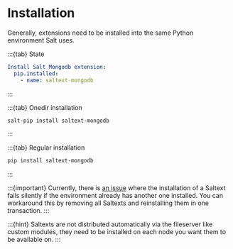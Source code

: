 # Installation

Generally, extensions need to be installed into the same Python environment Salt uses.

:::{tab} State
```yaml
Install Salt Mongodb extension:
  pip.installed:
    - name: saltext-mongodb
```
:::

:::{tab} Onedir installation
```bash
salt-pip install saltext-mongodb
```
:::

:::{tab} Regular installation
```bash
pip install saltext-mongodb
```
:::

:::{important}
Currently, there is [an issue][issue-second-saltext] where the installation of a Saltext fails silently
if the environment already has another one installed. You can workaround this by
removing all Saltexts and reinstalling them in one transaction.
:::

:::{hint}
Saltexts are not distributed automatically via the fileserver like custom modules, they need to be installed
on each node you want them to be available on.
:::

[issue-second-saltext]: https://github.com/saltstack/salt/issues/65433
